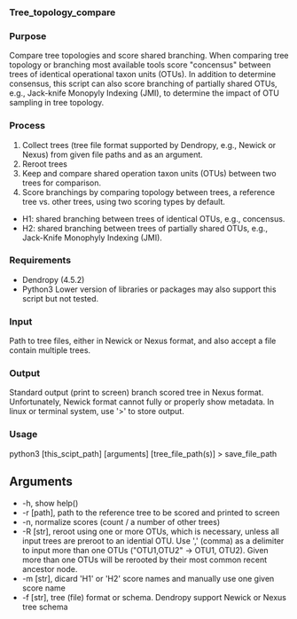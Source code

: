 ### Tree_topology_compare  

### Purpose
Compare tree topologies and score shared branching. When comparing tree topology or branching most available tools score "concensus" between trees of identical operational taxon units (OTUs). In addition to determine consensus, this script can also score branching of partially shared OTUs, e.g., Jack-knife Monopyly Indexing (JMI), to determine the impact of OTU sampling in tree topology.

### Process
1. Collect trees (tree file format supported by Dendropy, e.g., Newick or Nexus) from given file paths and as an argument.
2. Reroot trees
3. Keep and compare shared operation taxon units (OTUs) between two trees for comparison.
4. Score branchings by comparing topology between trees, a reference tree vs. other trees, using two scoring types by default.
  * H1: shared branching between trees of identical OTUs, e.g., concensus.
  * H2: shared branching between trees of partially shared OTUs, e.g., Jack-Knife Monophyly Indexing (JMI).

  
### Requirements
* Dendropy (4.5.2)
* Python3
Lower version of libraries or packages may also support this script but not tested. 


### Input
Path to tree files, either in Newick or Nexus format, and also accept a file contain multiple trees.

### Output
Standard output (print to screen) branch scored tree in Nexus format. Unfortunately, Newick format cannot fully or properly show metadata. In linux or terminal system, use '>' to store output. 

### Usage
python3 [this_scipt_path] [arguments] [tree_file_path(s)] > save_file_path
  
## Arguments
* -h, show help()
* -r [path], path to the reference tree to be scored and printed to screen
* -n, normalize scores (count / a number of other trees)
* -R [str], reroot using one or more OTUs, which is necessary, unless all input trees are preroot to an idential OTU.
  Use ',' (comma) as a delimiter to input more than one OTUs ("OTU1,OTU2" -> OTU1, OTU2).
  Given more than one OTUs will be rerooted by their most common recent ancestor node.
* -m [str], dicard 'H1' or 'H2' score names and manually use one given score name
* -f [str], tree (file) format or schema. Dendropy support Newick or Nexus tree schema

